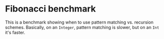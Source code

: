 # Fibonacci benchmark

This is a benchmark showing when to use pattern matching vs. recursion schemes.
Basically, on an `Integer`, pattern matching is slower, but on an `Int` it's
faster. 
